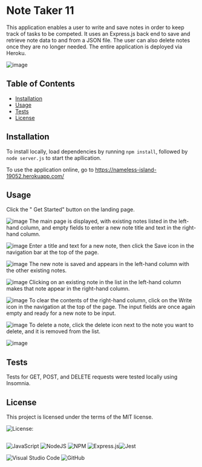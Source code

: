 # Note Taker 11

This application enables a user to write and save notes in order to keep track of tasks to be competed. It uses an Express.js back end to save and retrieve note data to and from a JSON file. The user can also delete notes once they are no longer needed. The entire application is deployed via Heroku.

![image](https://user-images.githubusercontent.com/122234007/229907492-73e948e3-45d1-4f8c-8e2c-07c5d801cd6d.png)

## Table of Contents
* [Installation](#installation)
* [Usage](#usage)
* [Tests](#tests)
* [License](#license)

 
## Installation
  
To install locally, load dependencies by running `npm install`, followed by `node server.js` to start the apllication.

To use the application online, go to https://nameless-island-19052.herokuapp.com/


## Usage

Click the " Get Started" button on the landing page.

![image](https://user-images.githubusercontent.com/122234007/229909724-d8fef0eb-315b-4b96-beea-158f415bf0f1.png)
The main page is displayed, with existing notes listed in the left-hand column, and empty fields to enter a new note title and text in the right-hand column.

![image](https://user-images.githubusercontent.com/122234007/229909993-0c2761bb-9c37-46e7-8600-0c05c006f777.png)
Enter a title and text for a new note, then click the Save icon in the navigation bar at the top of the page.

![image](https://user-images.githubusercontent.com/122234007/229911224-b9cfe967-0116-45c6-8071-d7c0b5e16c8b.png)
The new note is saved and appears in the left-hand column with the other existing notes.

![image](https://user-images.githubusercontent.com/122234007/229912496-a620d260-eb60-4135-9446-d9d676d7b7ac.png)
Clicking on an existing note in the list in the left-hand column makes that note appear in the right-hand column.

![image](https://user-images.githubusercontent.com/122234007/229912778-e096ee3b-3e11-4b63-a5e9-8199bbac9ac1.png)
To clear the contents of the right-hand column, click on the Write icon in the navigation at the top of the page. The input fields are once again empty and ready for a new note to be input.

![image](https://user-images.githubusercontent.com/122234007/229915112-d83fd975-e65d-41c4-9a5d-fceecad49435.png)
To delete a note, click the delete icon next to the note you want to delete, and it is removed from the list. 

![image](https://user-images.githubusercontent.com/122234007/229916015-11239303-f223-4a9b-9621-0a904e0b2fa1.png)

## Tests

 Tests for GET, POST, and DELETE requests were tested locally using Insomnia.

 ## License

 This project is licensed under the terms of the MIT license.

 ![License: ](https://img.shields.io/badge/License-MIT-blueviolet.svg)

##
![JavaScript](https://img.shields.io/badge/javascript-%23323330.svg?style=for-the-badge&logo=javascript&logoColor=%23F7DF1E) ![NodeJS](https://img.shields.io/badge/node.js-6DA55F?style=for-the-badge&logo=node.js&logoColor=white)  ![NPM](https://img.shields.io/badge/NPM-%23CB3837.svg?style=for-the-badge&logo=npm&logoColor=white)  ![Express.js](https://img.shields.io/badge/express.js-%23404d59.svg?style=for-the-badge&logo=express&logoColor=%2361DAFB)![Jest](https://img.shields.io/badge/-jest-%23C21325?style=for-the-badge&logo=jest&logoColor=white)
  
![Visual Studio Code](https://img.shields.io/badge/Visual%20Studio%20Code-0078d7.svg?style=for-the-badge&logo=visual-studio-code&logoColor=white) ![GitHub](https://img.shields.io/badge/github-%23121011.svg?style=for-the-badge&logo=github&logoColor=white)
